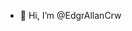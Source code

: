 - 👋 Hi, I’m @EdgrAllanCrw


<!---
EdgrAllanCrw/EdgrAllanCrw is a ✨ special ✨ repository because its `README.md` (this file) appears on your GitHub profile.
You can click the Preview link to take a look at your changes.
--->

